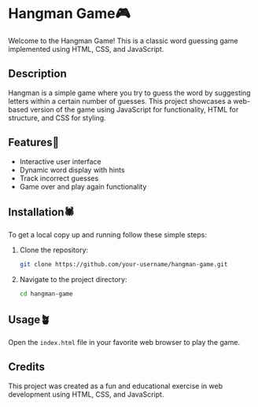# Hangman Game🎮

Welcome to the Hangman Game! This is a classic word guessing game implemented using HTML, CSS, and JavaScript.

## Description

Hangman is a simple game where you try to guess the word by suggesting letters within a certain number of guesses. This project showcases a web-based version of the game using JavaScript for functionality, HTML for structure, and CSS for styling.

## Features🤺

- Interactive user interface
- Dynamic word display with hints
- Track incorrect guesses
- Game over and play again functionality

## Installation🕷️

To get a local copy up and running follow these simple steps:

1. Clone the repository:
    ```sh
    git clone https://github.com/your-username/hangman-game.git
    ```
2. Navigate to the project directory:
    ```sh
    cd hangman-game
    ```

## Usage🪴

Open the `index.html` file in your favorite web browser to play the game.

## Credits

This project was created as a fun and educational exercise in web development using HTML, CSS, and JavaScript.

